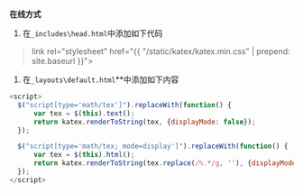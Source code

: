 **在线方式**
1. 在`_includes\head.html`中添加如下代码 
 

>link rel="stylesheet" href="{{ "/static/katex/katex.min.css" | prepend: site.baseurl }}">
><script src="{{ "/static/katex/katex.min.js" | prepend: site.baseurl }}"></script>


1. 在`_layouts\default.html`*</body>*中添加如下内容
```javascript
<script>
  $("script[type='math/tex']").replaceWith(function() {
      var tex = $(this).text();
      return katex.renderToString(tex, {displayMode: false});
  });

  $("script[type='math/tex; mode=display']").replaceWith(function() {
      var tex = $(this).html();
      return katex.renderToString(tex.replace(/%.*/g, ''), {displayMode: true});
  });
</script>
```